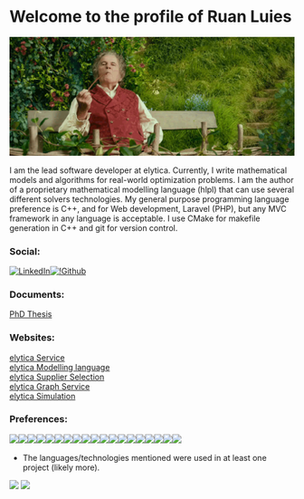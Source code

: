 # Welcome to the profile of Ruan Luies

![image](https://github.com/Baggins800/Baggins800/blob/main/baggins.gif)

I am the lead software developer at elytica.
Currently, I write mathematical models and algorithms for real-world optimization problems. I am the author of a proprietary mathematical modelling language (hlpl) that can use several different solvers technologies. My general purpose programming language preference is C++, and for Web development, Laravel (PHP), but any MVC framework in any language is acceptable. I use CMake for makefile generation in C++ and git for version control.
### Social:
[![LinkedIn](https://img.shields.io/badge/LinkedIn-0077B5?style=for-the-badge&logo=linkedin&logoColor=white)](https://www.linkedin.com/in/ruan-luies-771b6b168/)[![!Github](https://img.shields.io/badge/GitHub-100000?style=for-the-badge&logo=github&logoColor=white)](https://github.com/baggins800)
### Documents:
[PhD Thesis](https://blog.elytica.com/wp-content/uploads/2021/11/RLuies23511354PhDThesisFinal.pdf)
### Websites:
[elytica Service](https://service.elytica.com)<br>
[elytica Modelling language](https://compute.elytica.com)<br>
[elytica Supplier Selection](https://warehouse.elytica.com)<br>
[elytica Graph Service](https://gisgraph.com)<br>
[elytica Simulation](https://gebs.elytica.com)<br>

### Preferences:
[![](https://img.shields.io/badge/C%2B%2B-00599C?style=for-the-badge&logo=c%2B%2B&logoColor=white)]()[![](https://img.shields.io/badge/Python-3776AB?style=for-the-badge&logo=python&logoColor=white)]()[![](https://img.shields.io/badge/PHP-777BB4?style=for-the-badge&logo=php&logoColor=white)]()[![](https://img.shields.io/badge/Lua-2C2D72?style=for-the-badge&logo=lua&logoColor=white)]()[![](https://img.shields.io/badge/TypeScript-007ACC?style=for-the-badge&logo=typescript&logoColor=white)]()[![](https://img.shields.io/badge/JavaScript-323330?style=for-the-badge&logo=javascript&logoColor=F7DF1E)]()[![](https://img.shields.io/badge/Linux-FCC624?style=for-the-badge&logo=linux&logoColor=black)]()[![](https://img.shields.io/badge/Arch_Linux-1793D1?style=for-the-badge&logo=arch-linux&logoColor=white)]()[![](https://img.shields.io/badge/Debian-A81D33?style=for-the-badge&logo=debian&logoColor=white)]()[![](https://img.shields.io/badge/Fedora-294172?style=for-the-badge&logo=fedora&logoColor=white)]()[![](https://img.shields.io/badge/MariaDB-003545?style=for-the-badge&logo=mariadb&logoColor=white)]()[![](https://img.shields.io/badge/MySQL-00000F?style=for-the-badge&logo=mysql&logoColor=white)]()[![](https://img.shields.io/badge/PostgreSQL-316192?style=for-the-badge&logo=postgresql&logoColor=white
)]()[![](https://img.shields.io/badge/Vue.js-35495E?style=for-the-badge&logo=vuedotjs&logoColor=4FC08D)]()[![](https://img.shields.io/badge/Angular-DD0031?style=for-the-badge&logo=angular&logoColor=white)]()[![](https://img.shields.io/badge/Git-F05032?style=for-the-badge&logo=git&logoColor=white)]()[![](https://img.shields.io/badge/Jenkins-D24939?style=for-the-badge&logo=Jenkins&logoColor=white)]()[![](https://img.shields.io/badge/Laravel-FF2D20?style=for-the-badge&logo=laravel&logoColor=white)]()[![](https://img.shields.io/badge/LaTeX-47A141?style=for-the-badge&logo=LaTeX&logoColor=white)]()

* The languages/technologies mentioned were used in at least one project (likely more).

[![](https://github-readme-streak-stats.herokuapp.com/?user=baggins800)]()
[![](https://github-readme-stats.vercel.app/api?username=baggins800&count_private=true&show_icons=true&hide_title=true)]()

